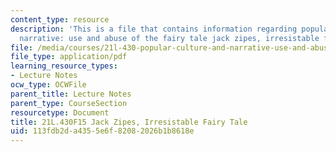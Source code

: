 ```yaml
---
content_type: resource
description: 'This is a file that contains information regarding popular culture and
  narrative: use and abuse of the fairy tale jack zipes, irresistable fairy tale.'
file: /media/courses/21l-430-popular-culture-and-narrative-use-and-abuse-of-the-fairy-tale-fall-2015/113fdb2da4355e6f82082026b1b8618e_MIT21L_430F15_JackZipes.pdf
file_type: application/pdf
learning_resource_types:
- Lecture Notes
ocw_type: OCWFile
parent_title: Lecture Notes
parent_type: CourseSection
resourcetype: Document
title: 21L.430F15 Jack Zipes, Irresistable Fairy Tale
uid: 113fdb2d-a435-5e6f-8208-2026b1b8618e
---
```

